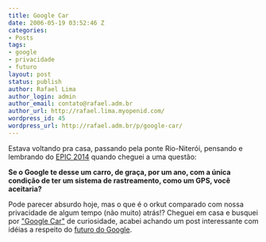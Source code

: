 ```yaml
---
title: Google Car
date: 2006-05-19 03:52:46 Z
categories:
- Posts
tags:
- google
- privacidade
- futuro
layout: post
status: publish
author: Rafael Lima
author_login: admin
author_email: contato@rafael.adm.br
author_url: http://rafael.lima.myopenid.com/
wordpress_id: 45
wordpress_url: http://rafael.adm.br/p/google-car/
---
```


Estava voltando pra casa, passando pela ponte Rio-Niter&oacute;i, pensando e lembrando do <a title="Visitar (nova janela)" target="_blank" href="http://www.robinsloan.com/epic/">EPIC 2014</a> quando cheguei a uma quest&atilde;o:

<strong>Se o Google te desse um carro, de gra&ccedil;a, por um ano, com a &uacute;nica condi&ccedil;&atilde;o de ter um sistema de rastreamento, como um GPS,  voc&ecirc; aceitaria?</strong>

Pode parecer absurdo hoje, mas o que &eacute; o orkut comparado com nossa privacidade de algum tempo (n&atilde;o muito) atr&aacute;s!?
Cheguei em casa e busquei por <a title="Resultados da busca de " target="_blank" href="http://www.google.com/search?hl=en&q=%22google+car%22&btnG=Google+Search">"Google Car"</a> de curiosidade, acabei achando um post interessante com id&eacute;ias a respeito do <a title="Ver o post (nova janela)" target="_blank" href="http://blog.outer-court.com/archive/2004_03_27_index.html">futuro do Google</a>.
